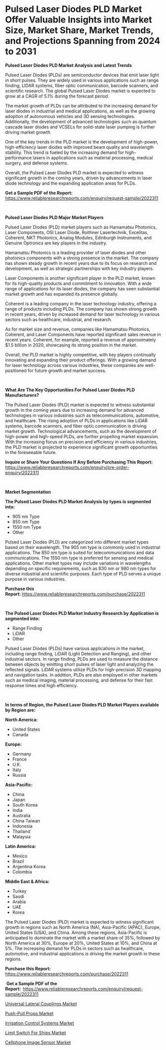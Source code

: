 <p><h1>Pulsed Laser Diodes PLD Market Offer Valuable Insights into Market Size, Market Share, Market Trends, and Projections Spanning from 2024 to 2031</h1></p><p><strong>Pulsed Laser Diodes PLD Market Analysis and Latest Trends</strong></p>
<p><p>Pulsed Laser Diodes (PLDs) are semiconductor devices that emit laser light in short pulses. They are widely used in various applications such as range finding, LIDAR systems, fiber optic communication, barcode scanners, and scientific research. The global Pulsed Laser Diodes market is expected to grow at a CAGR of 5.1% during the forecast period.</p><p>The market growth of PLDs can be attributed to the increasing demand for laser diodes in industrial and medical applications, as well as the growing adoption of autonomous vehicles and 3D sensing technologies. Additionally, the development of advanced technologies such as quantum cascade laser diodes and VCSELs for solid-state laser pumping is further driving market growth.</p><p>One of the key trends in the PLD market is the development of high-power, high-efficiency laser diodes with improved beam quality and wavelength stability. This trend is fueled by the increasing demand for high-performance lasers in applications such as material processing, medical surgery, and defense systems.</p><p>Overall, the Pulsed Laser Diodes PLD market is expected to witness significant growth in the coming years, driven by advancements in laser diode technology and the expanding application areas for PLDs.</p></p>
<p><strong>Get a Sample PDF of the Report:&nbsp;</strong> <a href="https://www.reliableresearchreports.com/enquiry/request-sample/2022311">https://www.reliableresearchreports.com/enquiry/request-sample/2022311</a></p>
<p>&nbsp;</p>
<p><strong>Pulsed Laser Diodes PLD Major Market Players</strong></p>
<p><p>Pulsed Laser Diodes (PLD) market players such as Hamamatsu Photonics, Laser Components, OSI Laser Diode, Roithner Lasertechnik, Excelitas, Coherent, NKT Photonics, Analog Modules, Edinburgh Instruments, and Genuine Optronics are key players in the industry. </p><p>Hamamatsu Photonics is a leading provider of laser diodes and other photonics components with a strong presence in the market. The company has shown steady growth in recent years due to its focus on research and development, as well as strategic partnerships with key industry players. </p><p>Laser Components is another significant player in the PLD market, known for its high-quality products and commitment to innovation. With a wide range of applications for its laser diodes, the company has seen substantial market growth and has expanded its presence globally. </p><p>Coherent is a leading company in the laser technology industry, offering a range of products including PLDs. The company has shown strong growth in recent years, driven by increased demand for laser technology in various sectors such as healthcare, industrial, and research. </p><p>As for market size and revenue, companies like Hamamatsu Photonics, Coherent, and Laser Components have reported significant sales revenue in recent years. Coherent, for example, reported a revenue of approximately $1.5 billion in 2020, showcasing its strong position in the market. </p><p>Overall, the PLD market is highly competitive, with key players continually innovating and expanding their product offerings. With a growing demand for laser technology across various industries, these companies are well-positioned for future growth and market success.</p></p>
<p>&nbsp;</p>
<p><strong>What Are The Key Opportunities For Pulsed Laser Diodes PLD Manufacturers?</strong></p>
<p><p>The Pulsed Laser Diodes (PLD) market is expected to witness substantial growth in the coming years due to increasing demand for advanced technologies in various industries such as telecommunications, automotive, and healthcare. The rising adoption of PLDs in applications like LiDAR systems, barcode scanners, and fiber optic communication is driving market growth. Technological advancements, such as the development of high-power and high-speed PLDs, are further propelling market expansion. With the increasing focus on precision and efficiency in various industries, the PLD market is projected to experience significant growth opportunities in the foreseeable future.</p></p>
<p><strong>Inquire or Share Your Questions If Any Before Purchasing This Report:</strong> <a href="https://www.reliableresearchreports.com/enquiry/pre-order-enquiry/2022311">https://www.reliableresearchreports.com/enquiry/pre-order-enquiry/2022311</a></p>
<p>&nbsp;</p>
<p><strong>Market Segmentation</strong></p>
<p><strong>The Pulsed Laser Diodes PLD Market Analysis by types is segmented into:</strong></p>
<p><ul><li>905 nm Type</li><li>850 nm Type</li><li>1550 nm Type</li><li>Other</li></ul></p>
<p><p>Pulsed Laser Diodes (PLD) are categorized into different market types based on their wavelength. The 905 nm type is commonly used in industrial applications. The 850 nm type is suited for telecommunications and data communications. The 1550 nm type is preferred for sensing and medical applications. Other market types may include variations in wavelengths depending on specific requirements, such as 830 nm or 980 nm types for diverse industrial and scientific purposes. Each type of PLD serves a unique purpose in various industries.</p></p>
<p><strong>Purchase this Report:&nbsp;</strong><a href="https://www.reliableresearchreports.com/purchase/2022311">https://www.reliableresearchreports.com/purchase/2022311</a></p>
<p>&nbsp;</p>
<p><strong>The Pulsed Laser Diodes PLD Market Industry Research by Application is segmented into:</strong></p>
<p><ul><li>Range Finding</li><li>LiDAR</li><li>Other</li></ul></p>
<p><p>Pulsed Laser Diodes (PLDs) have various applications in the market, including range finding, LiDAR (Light Detection and Ranging), and other industrial sectors. In range finding, PLDs are used to measure the distance between objects by emitting short pulses of laser light and analyzing the reflected signals. LiDAR systems utilize PLDs for high-precision 3D mapping and navigation tasks. In addition, PLDs are also employed in other markets such as medical imaging, material processing, and defense for their fast response times and high efficiency.</p></p>
<p>&nbsp;</p>
<p><strong>In terms of Region, the Pulsed Laser Diodes PLD Market Players available by Region are:</strong></p>
<p>
    <p> <strong> North America: </strong>
        <ul>
            <li>United States</li>
            <li>Canada</li>
        </ul>
        </p> 
    <p> <strong> Europe: </strong>
        <ul>
            <li>Germany</li>
            <li>France</li>
            <li>U.K.</li>
            <li>Italy</li>
            <li>Russia</li>
        </ul>
        </p> 
    <p> <strong> Asia-Pacific: </strong>
        <ul>
            <li>China</li>
            <li>Japan</li>
            <li>South Korea</li>
            <li>India</li>
            <li>Australia</li>
            <li>China Taiwan</li>
            <li>Indonesia</li>
            <li>Thailand</li>
            <li>Malaysia</li>
        </ul>
        </p> 
    <p> <strong> Latin America: </strong>
        <ul>
            <li>Mexico</li>
            <li>Brazil</li>
            <li>Argentina Korea</li>
            <li>Colombia</li>
        </ul>
        </p> 
    <p> <strong> Middle East & Africa: </strong>
        <ul>
            <li>Turkey</li>
            <li>Saudi</li>
            <li>Arabia</li>
            <li>UAE</li>
            <li>Korea</li>
        </ul>
    </p>
    </p>
<p><p>The Pulsed Laser Diodes (PLD) market is expected to witness significant growth in regions such as North America (NA), Asia-Pacific (APAC), Europe, United States (USA), and China. Among these regions, Asia-Pacific is anticipated to dominate the market with a market share of 35%, followed by North America at 30%, Europe at 20%, United States at 10%, and China at 5%. The increasing demand for PLDs in sectors such as healthcare, automotive, and industrial applications is driving the market growth in these regions.</p></p>
<p><strong>Purchase this Report: </strong><a href="https://www.reliableresearchreports.com/purchase/2022311">https://www.reliableresearchreports.com/purchase/2022311</a></p>
<p>&nbsp;<strong>Get a Sample PDF of the Report:&nbsp;&nbsp;</strong><a href="https://www.reliableresearchreports.com/enquiry/request-sample/2022311">https://www.reliableresearchreports.com/enquiry/request-sample/2022311</a></p>
<p><strong></strong></p>
<p><p><a href="https://nifty-kite-d51.notion.site/Universal-Lateral-Couplings-Market-Research-Report-Unlocks-Analysis-on-the-Market-Financial-Status--f837565068e44501ada939da77415bdb">Universal Lateral Couplings Market</a></p><p><a href="https://five-trouble-98a.notion.site/Global-Push-Pull-Props-Market-by-Types-Applications-and-Major-Players-with-Regional-Growth-Rate-A-43b1e0a7dc284d98b3a9a2f6d1b2cec3">Push-Pull Props Market</a></p><p><a href="https://ivy-potential-64b.notion.site/Irrigation-Control-Systems-Market-Provides-a-Comprehensive-Analysis-Including-a-Macro-Overview-of-th-21751fe5ea054f3daa6a183326b5111e">Irrigation Control Systems Market</a></p><p><a href="https://view.publitas.com/reportprime-1/limit-switch-for-ships-market-furnish-information-about-market-size-market-share-market-dynamics-and-projections-spanning-from-2024-to-2031/">Limit Switch For Ships Market</a></p><p><a href="https://view.publitas.com/reportprime-1/cellphone-image-sensor-market-growth-market-trends-covid-19-impact-and-forecasts-for-period-from-2024-2031/">Cellphone Image Sensor Market</a></p></p>